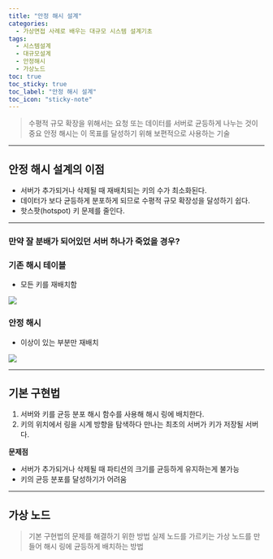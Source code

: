 ```yaml
---
title: "안정 해시 설계"
categories:
  - 가상면접 사례로 배우는 대규모 시스템 설계기초
tags:
  - 시스템설계
  - 대규모설계
  - 안정해시
  - 가상노드
toc: true
toc_sticky: true
toc_label: "안정 해시 설계"
toc_icon: "sticky-note"
---
```



> 수평적 규모 확장을 위해서는 요청 또는 데이터를 서버로 균등하게 나누는 것이 중요
> 안정 해시는 이 목표를 달성하기 위해 보편적으로 사용하는 기술

---

## 안정 해시 설계의  이점

- 서버가 추가되거나 삭제될 때 재배치되는 키의 수가 최소화된다.
- 데이터가 보다 균등하게 분포하게 되므로 수평적 규모 확장성을 달성하기 쉽다.
- 핫스팟(hotspot) 키 문제를 줄인다.

---

### 만약 잘 분배가 되어있던 서버 하나가 죽었을 경우?

### 기존 해시 테이블

- 모든 키를 재배치함

![](https://user-images.githubusercontent.com/55419159/138881514-e09e12fd-2764-40ee-9eef-2cf3a4a84f3f.png)

### 안정 해시

- 이상이 있는 부분만 재배치

![](https://user-images.githubusercontent.com/55419159/138881565-e60403c1-c98e-48ab-bb80-8a8c5f10320b.png)

---

## 기본 구현법

1. 서버와 키를 균등 분포 해시 함수를 사용해 해시 링에 배치한다.
2. 키의 위치에서 링을 시계 방향을 탐색하다 만나는 최초의 서버가 키가 저장될 서버다.

**문제점**

- 서버가 추가되거나 삭제될 때 파티션의 크기를 균등하게 유지하는게 불가능
- 키의 균등 분포를 달성하기가 어려움

---

## 가상 노드

> 기본 구현법의 문제를 해결하기 위한 방법
> 실제 노드를 가르키는 가상 노드를 만들어 해시 링에 균등하게 배치하는 방법
